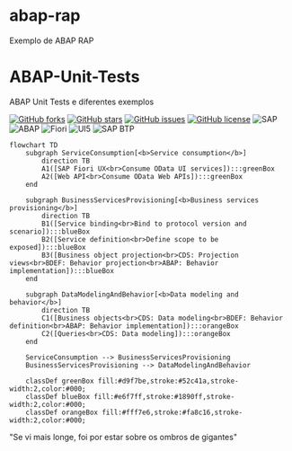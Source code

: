 # abap-rap
Exemplo de ABAP RAP

# ABAP-Unit-Tests
ABAP Unit Tests e diferentes exemplos

[![GitHub forks](https://img.shields.io/github/forks/edmilson-nascimento/ABAP-Unit-Tests?style=social)](https://github.com/edmilson-nascimento/ABAP-Unit-Tests/network/members)
[![GitHub stars](https://img.shields.io/github/stars/edmilson-nascimento/ABAP-Unit-Tests?style=social)](https://github.com/edmilson-nascimento/ABAP-Unit-Tests/stargazers)
[![GitHub issues](https://img.shields.io/github/issues/edmilson-nascimento/ABAP-Unit-Tests)](https://github.com/edmilson-nascimento/ABAP-Unit-Tests/issues)
[![GitHub license](https://img.shields.io/github/license/edmilson-nascimento/ABAP-Unit-Tests)](https://github.com/edmilson-nascimento/ABAP-Unit-Tests/blob/main/LICENSE)
![SAP](https://img.shields.io/badge/SAP-000000?style=flat&logo=sap&logoColor=white)
![ABAP](https://img.shields.io/badge/ABAP-0A9EDC?style=flat&logo=sap&logoColor=white)
![Fiori](https://img.shields.io/badge/Fiori-0A9EDC?style=flat&logo=sap&logoColor=white)
![UI5](https://img.shields.io/badge/UI5-0A9EDC?style=flat&logo=sap&logoColor=white)
![SAP BTP](https://img.shields.io/badge/SAP%20BTP-0A9EDC?style=flat&logo=sap&logoColor=white)

```mermaid
flowchart TD
    subgraph ServiceConsumption[<b>Service consumption</b>]
        direction TB
        A1([SAP Fiori UX<br>Consume OData UI services]):::greenBox
        A2([Web API<br>Consume OData Web APIs]):::greenBox
    end

    subgraph BusinessServicesProvisioning[<b>Business services provisioning</b>]
        direction TB
        B1([Service binding<br>Bind to protocol version and scenario]):::blueBox
        B2([Service definition<br>Define scope to be exposed]):::blueBox
        B3([Business object projection<br>CDS: Projection views<br>BDEF: Behavior projection<br>ABAP: Behavior implementation]):::blueBox
    end

    subgraph DataModelingAndBehavior[<b>Data modeling and behavior</b>]
        direction TB
        C1([Business objects<br>CDS: Data modeling<br>BDEF: Behavior definition<br>ABAP: Behavior implementation]):::orangeBox
        C2([Queries<br>CDS: Data modeling]):::orangeBox
    end

    ServiceConsumption --> BusinessServicesProvisioning
    BusinessServicesProvisioning --> DataModelingAndBehavior

    classDef greenBox fill:#d9f7be,stroke:#52c41a,stroke-width:2,color:#000;
    classDef blueBox fill:#e6f7ff,stroke:#1890ff,stroke-width:2,color:#000;
    classDef orangeBox fill:#fff7e6,stroke:#fa8c16,stroke-width:2,color:#000;
```

"Se vi mais longe, foi por estar sobre os ombros de gigantes"
